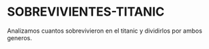 # SOBREVIVIENTES-TITANIC
Analizamos cuantos sobrevivieron en el titanic y dividirlos por ambos generos.
